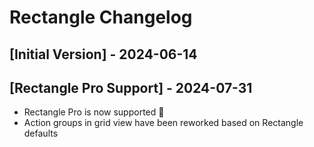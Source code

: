 # Rectangle Changelog

## [Initial Version] - 2024-06-14

## [Rectangle Pro Support] - 2024-07-31

- Rectangle Pro is now supported 🎉
- Action groups in grid view have been reworked based on Rectangle defaults
